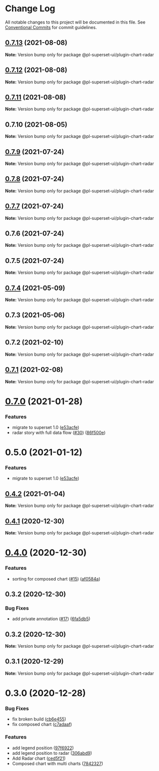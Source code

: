 # Change Log

All notable changes to this project will be documented in this file.
See [Conventional Commits](https://conventionalcommits.org) for commit guidelines.

## [0.7.13](https://github.com/behnamkvl/pl-superset-ui/compare/@pl-superset-ui/plugin-chart-radar@0.7.12...@pl-superset-ui/plugin-chart-radar@0.7.13) (2021-08-08)

**Note:** Version bump only for package @pl-superset-ui/plugin-chart-radar





## [0.7.12](https://github.com/behnamkvl/pl-superset-ui/compare/@pl-superset-ui/plugin-chart-radar@0.7.11...@pl-superset-ui/plugin-chart-radar@0.7.12) (2021-08-08)

**Note:** Version bump only for package @pl-superset-ui/plugin-chart-radar





## [0.7.11](https://github.com/behnamkvl/pl-superset-ui/compare/@pl-superset-ui/plugin-chart-radar@0.7.10...@pl-superset-ui/plugin-chart-radar@0.7.11) (2021-08-08)

**Note:** Version bump only for package @pl-superset-ui/plugin-chart-radar





## 0.7.10 (2021-08-05)

**Note:** Version bump only for package @pl-superset-ui/plugin-chart-radar





## [0.7.9](https://github.com/behnamkvl/pl-superset-ui/compare/@pl-superset-ui/plugin-chart-radar@0.7.8...@pl-superset-ui/plugin-chart-radar@0.7.9) (2021-07-24)

**Note:** Version bump only for package @pl-superset-ui/plugin-chart-radar





## [0.7.8](https://github.com/behnamkvl/pl-superset-ui/compare/@pl-superset-ui/plugin-chart-radar@0.7.7...@pl-superset-ui/plugin-chart-radar@0.7.8) (2021-07-24)

**Note:** Version bump only for package @pl-superset-ui/plugin-chart-radar





## [0.7.7](https://github.com/behnamkvl/pl-superset-ui/compare/@pl-superset-ui/plugin-chart-radar@0.7.6...@pl-superset-ui/plugin-chart-radar@0.7.7) (2021-07-24)

**Note:** Version bump only for package @pl-superset-ui/plugin-chart-radar





## 0.7.6 (2021-07-24)

**Note:** Version bump only for package @pl-superset-ui/plugin-chart-radar





## 0.7.5 (2021-07-24)

**Note:** Version bump only for package @pl-superset-ui/plugin-chart-radar





## [0.7.4](https://github.com/behnamkvl/pl-superset-ui/compare/@pl-superset-ui/plugin-chart-radar@0.7.3...@pl-superset-ui/plugin-chart-radar@0.7.4) (2021-05-09)

**Note:** Version bump only for package @pl-superset-ui/plugin-chart-radar





## 0.7.3 (2021-05-06)

**Note:** Version bump only for package @pl-superset-ui/plugin-chart-radar





## 0.7.2 (2021-02-10)

**Note:** Version bump only for package @pl-superset-ui/plugin-chart-radar





## [0.7.1](https://github.com/behnamkvl/pl-superset-ui/compare/@pl-superset-ui/plugin-chart-radar@0.7.0...@pl-superset-ui/plugin-chart-radar@0.7.1) (2021-02-08)

**Note:** Version bump only for package @pl-superset-ui/plugin-chart-radar





# [0.7.0](https://github.com/behnamkvl/pl-superset-ui/compare/@pl-superset-ui/plugin-chart-radar@0.5.0...@pl-superset-ui/plugin-chart-radar@0.7.0) (2021-01-28)


### Features

* migrate to superset 1.0 ([e53acfe](https://github.com/behnamkvl/pl-superset-ui/commit/e53acfed93ee1f39fcd8a63b065b284ab513b692))
* radar story with full data flow ([#30](https://github.com/behnamkvl/pl-superset-ui/issues/30)) ([86f500e](https://github.com/behnamkvl/pl-superset-ui/commit/86f500ee3b59c90c564ca9a5eb6a5266eb10bbcb))





# 0.5.0 (2021-01-12)


### Features

* migrate to superset 1.0 ([e53acfe](https://github.com/behnamkvl/pl-superset-ui/commit/e53acfed93ee1f39fcd8a63b065b284ab513b692))





## [0.4.2](https://github.com/behnamkvl/pl-superset-ui/compare/@pl-superset-ui/plugin-chart-radar@0.4.1...@pl-superset-ui/plugin-chart-radar@0.4.2) (2021-01-04)

**Note:** Version bump only for package @pl-superset-ui/plugin-chart-radar





## [0.4.1](https://github.com/behnamkvl/pl-superset-ui/compare/@pl-superset-ui/plugin-chart-radar@0.4.0...@pl-superset-ui/plugin-chart-radar@0.4.1) (2020-12-30)

**Note:** Version bump only for package @pl-superset-ui/plugin-chart-radar





# [0.4.0](https://github.com/behnamkvl/pl-superset-ui/compare/@pl-superset-ui/plugin-chart-radar@0.3.2...@pl-superset-ui/plugin-chart-radar@0.4.0) (2020-12-30)


### Features

* sorting for composed chart ([#15](https://github.com/behnamkvl/pl-superset-ui/issues/15)) ([af0584a](https://github.com/behnamkvl/pl-superset-ui/commit/af0584af5b2108fabdb2c6c0fa0654a5a556fbd1))





## 0.3.2 (2020-12-30)


### Bug Fixes

* add private annotation ([#17](https://github.com/behnamkvl/pl-superset-ui/issues/17)) ([6fa5db5](https://github.com/behnamkvl/pl-superset-ui/commit/6fa5db5cff10792d6f14eb82f30067c8dc3e2c71))





## 0.3.2 (2020-12-30)

**Note:** Version bump only for package @pl-superset-ui/plugin-chart-radar





## 0.3.1 (2020-12-29)

**Note:** Version bump only for package @pl-superset-ui/plugin-chart-radar





# 0.3.0 (2020-12-28)


### Bug Fixes

* fix broken build ([cb6e455](https://github.com/behnamkvl/pl-superset-ui/commit/cb6e4558f133667d6ee184c9f2c4bb24aae22e0c))
* fix composed chart ([c7adaaf](https://github.com/behnamkvl/pl-superset-ui/commit/c7adaafada43133b01fdc0bcf861c29a6b5562bf))


### Features

* add legend position ([97f6922](https://github.com/behnamkvl/pl-superset-ui/commit/97f692268c91754ca3f49d1d25c5b3ae298f7670))
* add legend position to radar ([306abd9](https://github.com/behnamkvl/pl-superset-ui/commit/306abd91596c3eb6eb4e692d7d0a99b93f6e6548))
* Add Radar chart ([ced5f21](https://github.com/behnamkvl/pl-superset-ui/commit/ced5f2185ddfec2003d0b88b42c075beea0f0cb2))
* Composed chart with multi charts ([7842327](https://github.com/behnamkvl/pl-superset-ui/commit/784232758f4109e484f3052b45445f16c470d53a))

